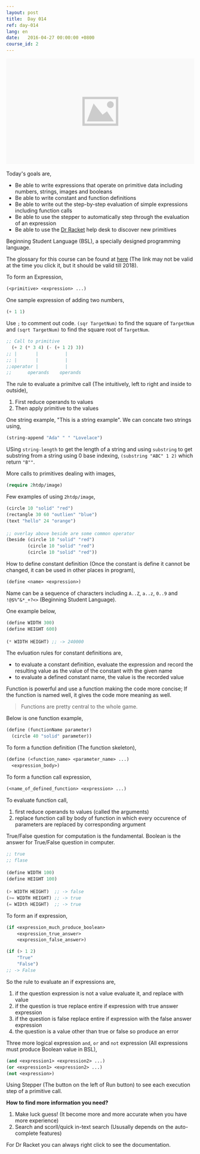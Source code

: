 ```yaml
---
layout: post
title:  Day 014
ref: day-014
lang: en
date:   2016-04-27 00:00:00 +0800
course_id: 2
---
```


![](/images/placeholder.png)


Today's goals are,

- Be able to write expressions that operate on primitive data including numbers, strings, images and booleans
- Be able to write constant and function definitions
- Be able to write out the step-by-step evaluation of simple expressions including function calls
- Be able to use the stepper to automatically step through the evaluation of an expression
- Be able to use the [Dr Racket](http://racket-lang.org/download/) help desk to discover new primitives

Beginning Student Language (BSL), a specially designed programming language.

The glossary for this course can be found at [here](https://courses.edx.org/courses/course-v1:UBCx+SPD1x+1T2016/d192723b104b4c8093aa0c0fc117e97f/) (The link may not be valid at the time you click it, but it should be valid till 2018).

To form an Expression,

```lisp
(<primitive> <expression> ...)
```

One sample expression of adding two numbers,

```lisp
(+ 1 1)
```

Use `;` to comment out code. `(sqr TargetNum)` to find the square of `TargetNum` and `(sqrt TargetNum)` to find the square root of `TargetNum`.

```lisp
;; Call to primitive
  (+ 2 (* 3 4) (- (+ 1 2) 3))
;; |       |          |
;; |       |          |
;;operator |          |
;;      operands    operands
```

The rule to evaluate a primitve call (The intuitively, left to right and inside to outside),

1. First reduce operands to values
2. Then apply primitive to the values

One string example, "This is a string example". We can concate two strings using,

```lisp
(string-append "Ada" " " "Lovelace")
```

USing `string-length` to get the length of a string and using `substring` to get substring from a string using 0 base indexing, `(substring "ABC" 1 2)` which return `"B""`.

More calls to primitives dealing with images,

```lisp
(require 2htdp/image)
```

Few examples of using `2htdp/image`,

```lisp
(circle 10 "solid" "red")
(rectangle 30 60 "outlien" "blue")
(text "hello" 24 "orange")

;; overlay above beside are some common operator
(beside (circle 10 "solid" "red")
	    (circle 10 "solid" "red")
		(circle 10 "solid" "red"))
```

How to define constant definition (Once the constant is define it cannot be changed, it can be used in other places in program),

```lisp
(define <name> <expression>)
```

Name can be a sequence of characters including `A..Z`, `a..z`, `0..9` and `!@$%^&*_+?<>` (Beginning Student Language).

One example below,

```lisp
(define WIDTH 300)
(define HEIGHT 600)

(* WIDTH HEIGHT) ;; -> 240000
```

The evluation rules for constant definitions are,

- to evaluate a constant definition, evaluate the expression and record the resulting value as the value of the constant with the given name
- to evaluate a defined constant name, the value is the recorded value

Function is powerful and use a function making the code more concise; If the function is named well, it gives the code more meaning as well.

> Functions are pretty central to the whole game.

Below is one function example,

```lisp
(define (functionName parameter)
  (circle 40 "solid" parameter))
```

To form a function definition (The function skeleton),

```lisp
(define (<function_name> <parameter_name> ...)
  <expression_body>)
```

To form a function call expression,

```lisp
(<name_of_defined_function> <expression> ...)
```

To evaluate function call, 

1. first reduce operands to values (called the arguments)
2. replace function call by body of function in which every occurence of parameters are replaced by corresponding argument

True/False question for computation is the fundamental. Boolean is the answer for True/False question in computer.

```lisp
;; true
;; flase

(define WIDTH 100)
(define HEIGHT 100)

(> WIDTH HEIGHT)  ;; -> false
(>= WIDTH HEIGHT) ;; -> true
(= WIDth HEIGHT)  ;; -> true
```

To form an if expression,

```lisp
(if <expression_much_produce_boolean>
    <expression_true_answer>
	<expression_false_answer>)
```

```lisp
(if (> 1 2)
    "True"
	"False")
;; -> False
```

So the rule to evaluate an if expressions are,

1. if the question expression is not a value evaluate it, and replace with value
2. if the question is true replace entire if expression with true answer expression
3. if the question is false replace entire if expression with the false answer expression
4. the question is a value other than true or false so produce an error

Three more logical expression `and`, `or` and `not` expression (All expressions must produce Boolean value in BSL),

```lisp
(and <expression1> <expression2> ...)
(or <expression1> <expression2> ...)
(not <expression>)
```

Using Stepper (The button on the left of Run button) to see each execution step of a primitive call.


**How to find more information you need?**

1. Make luck guess! (It become more and more accurate when you have more experience)
1. Search and scorll/quick in-text search (Ususally depends on the auto-complete features)

For Dr Racket you can always right click to see the documentation.

